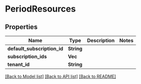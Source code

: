 # PeriodResources

## Properties

Name | Type | Description | Notes
------------ | ------------- | ------------- | -------------
**default_subscription_id** | **String** |  |
**subscription_ids** | **Vec<String>** |  |
**tenant_id** | **String** |  |

[[Back to Model list]](./README.md#documentation-for-models) [[Back to API list]](./README.md#documentation-for-api-endpoints) [[Back to README]](../README.md)

